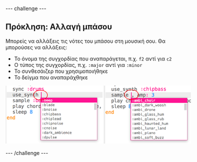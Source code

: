 \--- challenge \---

## Πρόκληση: Αλλαγή μπάσου

Μπορείς να αλλάξεις τις νότες του μπάσου στη μουσική σου. Θα μπορούσες να αλλάξεις:

+ Το όνομα της συγχορδίας που αναπαράγεται, π.χ. `f2` αντί για `c2`
+ Ο τύπος της συγχορδίας, π.χ. `:major` αντί για `:minor`
+ Το συνθεσάιζερ που χρησιμοποιήθηκε
+ Το δείγμα που αναπαράχθηκε

![στιγμιότυπο οθόνης](images/dj-bass-challenge.png)

\--- /challenge \---